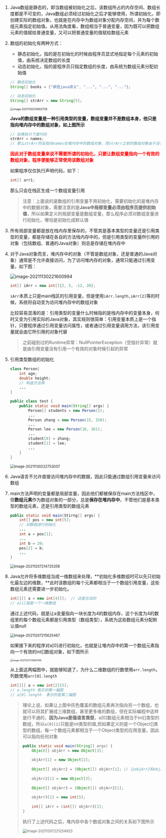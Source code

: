 1. Java数组是静态的，即当数组被初始化之后，该数组所占的内存空间、数组长度都是不可变的，Java数组必须经过初始化之后才能够使用，所谓初始化，即创建实际的数组对象，也就是在内存中为数组对象分配内存空间，并为每个数组元素指定初始值。从用法角度看，数组相当于普通变量，因为既可以把数组元素的值赋给普通变量，又可以把普通变量的值赋给数组元素

2. 数组的初始化有两种方式：

   - 静态初始化，指的是在初始化的时候由程序员显式地指定每个元素的初始值，由系统决定数组的长度
   - 动态初始化，指的是程序员只指定数组的长度，由系统为数组元素分配初始值

   ```java
   // 静态初始化
   String[] books = {"疯狂java讲义", "...", "...", "..."};
   
   // 动态初始化
   String[] strArr = new String[5];
   ```

   <img src="../../image/Java/image-20211130214902728.png" alt="image-20211130214902728" style="zoom:60%;" />

   **Java的数组变量是一种引用类型的变量，数组变量并不是数组本身，他只是指向堆内存中的数组对象，如上图所示**

   ```java
   // 如果执行下面代码
   strArr = names;
   // 那么strArr将会指向names在堆内存中的数组对象，而strArr之前的数组对象由于没有引用了，会被Java垃圾回收机制处理掉
   ```

   **<font color=red>因此对于数组变量来说不需要所谓的初始化，只要让数组变量指向一个有效的数组对象，程序便能够正常使用该数组对象</font>**

   如果程序仅仅执行声明代码，如下：

   ```java
   int[] arr1;
   ```

   那么只会在栈区生成一个数组变量引用

   

   > 注意：上面说的是数组的引用变量不用初始化，需要初始化的是堆内存中的数据对象，需要注意的是**Java中局部变量必须由程序员提供初始值**，所以如果定义的局部变量是数组变量，那么程序必须对数组变量进行初始化，哪怕是初始化成默认值



3. 所有局部变量都是放在栈内存里保存的，不管其是基本类型的变量还是引用类型的变量，都是存储在各自的方法栈内存中的，但是引用类型的变量所引用的对象（包括数组、普通的Java对象）则总是存储在堆内存中

4. 对于Java对象而言，堆内存中的对象（不管是数组对象，还是普通的Java对象）通常是不允许直接访问，为了访问堆内存的对象，通常只能通过引用变量，如下图：

   ![image-20211130221600994](../../image/Java/image-20211130221600994.png)

   ```java
   int[] iArr = new int[]{2, 5, -12, 20};
   ```

   `iArr`本质上只是main栈区的引用变量，但是使用`iArr.length,iArr[2]`等的时候，系统将自动变为访问堆内存中的数组对象

   比较容易混淆的是：引用类型的变量什么时候指的是栈内存中的变量本身，何时又变为引用实际的Java对象，其实规则很简单：引用变量本质上是一个指针，只要程序通过引用变量访问属性，或者通过引用变量调用方法，该引用变量就会由它所引用的对象代替

   > 之前碰到过的Runtime异常：NullPointerException（空指针异常）就是由引用变量没有引用一个有效的对象时候引起的异常



5. 引用类型数组的初始化

   ```java
   class Person{
       int age;
       double height;
       // 构造方法等
       ...
   }
   
   public class test {
       public static void main(String[] args) {
           Person[] students = new Person(2);
           ...
           Person zhang = new Person(15, 158);
           ...
           Person lee = new Person(16, 161);
           ...
           student[0] = zhang;
           student[1] = lee;
           ...
       }
   }
   ```

   <img src="../../image/Java/image-20211130222753007.png" alt="image-20211130222753007" style="zoom:80%;" />

6. Java语言不允许直接访问堆内存中的数据，因此只能通过数组引用变量来访问数组

7. main方法声明的变量都是局部变量，因此他们都被保存在main方法栈区中，但**数组元素**作为数组对象的一部分，总是**保存在堆内存中**，不管他们是基本类型的数组元素，还是引用类型的数组元素

   ```java
   public static void main(Stirng[] args) {
       int[] pos = new int[5];
       // 对数组进行初始化
       ...
       int a = pos[1];
       ...
       int b = 20;    
       pos[2] = b;    
       ...
   }
   ```

   <img src="../../image/Java/image-20211207214725358.png" alt="image-20211207214725358" style="zoom:80%;" />

8. Java允许将多维数组当成一维数组来处理，**初始化多维数组时可以先只初始化最左边的维数，**此时该数组的每个元素都相当于一个数组引用变量，这些数组元素还需要进一步初始化。

   ```java
   int[][] a = new int[4][];  // 这是合法的
   // a[i]就是一个一维数组
   ```

   通过上述代码，就是让a变量指向一块长度为4的数组内存，这个长度为4的数组里的每个数组元素都是引用类型（数组类型），系统为这些数组元素分配默认值null

   <img src="../../image/Java/image-20211207215625467.png" alt="image-20211207215625467" style="zoom:80%;" />

   如果接下来的程序对a[0]进行初始化，也就是让堆内存中的第一个数组元素指向一个有效的int[]数组对象，如下图所示

   <img src="../../image/Java/image-20211207215900769.png" alt="image-20211207215900769" style="zoom:50%;" />

   从上面这两幅图中，就能够知道了，为什么二维数组的行数使用`arr.length`，列数使用`arr[0].length`

   ```java
   int[][] a = new int[2][5];
   // a.length 表示的第一幅图
   // a[0].length  表示的是第二幅图
   ```

   > 理论上说，如果让上图中灰色覆盖的数组元素再次指向另一个数组，也就可以将其扩展成三维数组，甚至更多维的数组，但在实际编程中这样是行不通的，**因为Java是强语言类型**，a[0]数组元素相当于int[]类型的数组，所以`a[0][1]`只能是int类型的值,但如果定义的是一个Object[]类型的数组，每一个数组元素都相当于一个Object类型的应用变量，因此可以指向任何对象
   >
   > ```java
   > public static void main(String[] args) {
   >     Object[] objArr = new Object[3];
   >     
   >     objArr[1] = new Object[2];
   >     
   >     Object[] objArr2 = (Object[]) objArr[1]; // 让objArr2和objArr[1]指向同一个数组对象
   >     
   >     objArr2[1] = new Object[3];
   >     
   >     Object[] objArr3 = (Object[]) objArr2[1];
   >     
   >     objArr3[1] = new int[5];
   >     
   >     int[] iArr = (int[]) objArr3[1];
   > }
   > ```
   >
   > 执行了上述代码之后，堆内存中各个数组对象之间的关系如下图所示
   >
   > <img src="../../image/Java/image-20211207221254923.png" alt="image-20211207221254923" style="zoom:80%;" />

